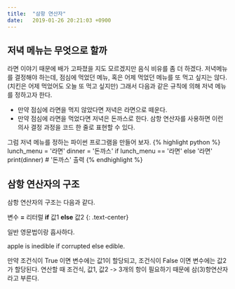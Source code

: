 ```yaml
---
title:  "삼항 연산자"
date:   2019-01-26 20:21:03 +0900
---
```



## 저녁 메뉴는 무엇으로 할까
라면 이야기 때문에 배가 고파졌을 지도 모르겠지만 음식 비유를 좀 더 하겠다.
저녁메뉴를 결정해야 하는데, 점심에 먹었던 메뉴, 
혹은 어제 먹었던 메뉴를 또 먹고 싶지는 않다. (치킨은 어제 먹었어도 오늘 또 먹고 싶지만)
그래서 다음과 같은 규칙에 의해 저녁 메뉴를 정하고자 한다.

* 만약 점심에 라면을 먹지 않았다면 저녁은 라면으로 떼운다.
* 만약 점심에 라면을 먹었다면 저녁은 돈까스로 한다.
삼항 연산자를 사용하면 이런 의사 결정 과정을 코드 한 줄로 표현할 수 있다.

그럼 저녁 메뉴를 정하는 파이썬 프로그램을 만들어 보자.
{% highlight python %}
lunch_menu = '라면'
dinner = '돈까스' if lunch_menu == '라면' else '라면'
print(dinner) # '돈까스' 출력
{% endhighlight %}


## 삼항 연산자의 구조
삼항 연산자의 구조는 다음과 같다.

변수 **=** 리터럴 **if** 값1 **else** 값2
{: .text-center}

일반 영문법이랑 흡사하다.

apple is inedible if corrupted else edible.

만약 조건식이 True 이면 변수에는 값1이 할당되고, 조건식이 False 이면 변수에는 값2가 할당된다. 
연산할 때 조건식, 값1, 값2 -> 3개의 항이 필요하기 때문에 삼(3)항연산자 라고 부른다.






















